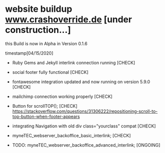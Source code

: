 # website buildup www.crashoverride.de [under construction...]

this Build is now in Alpha in Version 0.1.6

timestamp[04/15/2020]

- Ruby Gems and Jekyll interlink connection running [CHECK]

- social footer fully functional [CHECK]

- fontawesome integration updated and now running on version 5.9.0 [CHECK]

- mailchimp connection working properly [CHECK]

- Button for scrollTOP(); [CHECK]
https://stackoverflow.com/questions/31306222/repositioning-scroll-to-top-button-when-footer-appears

- integrating Navigation with old div class="yourclass" compat [CHECK]

- myneTEC_webserver_backoffice_basic_interlink; [CHECK]
- TODO: myneTEC_webserver_backoffice_advanced_interlink; [ONGOING]


